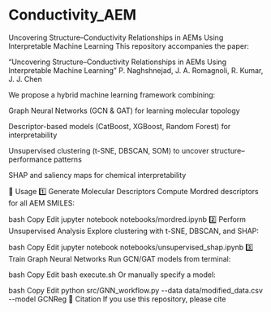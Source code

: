 # Conductivity_AEM
Uncovering Structure–Conductivity Relationships in AEMs Using Interpretable Machine Learning
This repository accompanies the paper:

“Uncovering Structure–Conductivity Relationships in AEMs Using Interpretable Machine Learning”
P. Naghshnejad, J. A. Romagnoli, R. Kumar, J. J. Chen

We propose a hybrid machine learning framework combining:

Graph Neural Networks (GCN & GAT) for learning molecular topology

Descriptor-based models (CatBoost, XGBoost, Random Forest) for interpretability

Unsupervised clustering (t-SNE, DBSCAN, SOM) to uncover structure–performance patterns

SHAP and saliency maps for chemical interpretability


🚀 Usage
1️⃣ Generate Molecular Descriptors
Compute Mordred descriptors for all AEM SMILES:

bash
Copy
Edit
jupyter notebook notebooks/mordred.ipynb
2️⃣ Perform Unsupervised Analysis
Explore clustering with t-SNE, DBSCAN, and SHAP:

bash
Copy
Edit
jupyter notebook notebooks/unsupervised_shap.ipynb
3️⃣ Train Graph Neural Networks
Run GCN/GAT models from terminal:

bash
Copy
Edit
bash execute.sh
Or manually specify a model:

bash
Copy
Edit
python src/GNN_workflow.py --data data/modified_data.csv --model GCNReg
📝 Citation
If you use this repository, please cite
